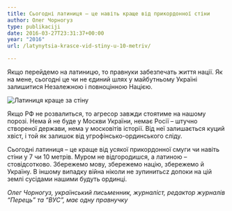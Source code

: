 ```yaml
---
title: Сьогодні латиниця – це навіть краще від прикордонної стіни
author: Олег Чорногуз
type: publikaciji
date: 2016-03-27T23:31:37+00:00
year: "2016"
url: /latynytsia-krasce-vid-stiny-u-10-metriv/

---
```

Якщо перейдемо на латиницю, то правнуки забезпечать життя нації. Як на мене, сьогодні це чи не єдиний шлях у майбутньому Україні залишитися Незалежною і повноцінною Нацією.<!--more-->

<img src="../../img/articles/z2014/latynka-stina.jpg" alt="Латиниця краще за стіну"/>

Якщо РФ не розвалиться, то агресор завжди стоятиме на нашому порозі. Нема й не буде у Москви України, немає Росії &#8211; штучно створеної держави, нема у московітів історії. Від неї залишається куций хвіст, і той як залишок від угрофінсько-ординського сліду.

Сьогодні латиниця &#8211; це краще від усякої прикордонної смуги чи навіть стіни у 7 чи 10 метрів. Муром не відгородишся, а латиною &#8211; стовідсотково. Збережемо мову, збережемо націю, збережемо й Україну. В іншому випадку війна ніколи не зупинитьсz допоки на цій землі сусідами нашими будуть ординці.

*Олег Чорногуз, український письменник, журналіст, редактор журналів &#8220;Перець&#8221; та &#8220;ВУС&#8221;, має одну правнучку*